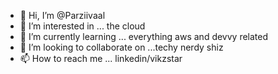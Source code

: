 - 👋 Hi, I’m @Parziivaal
- 👀 I’m interested in ... the cloud
- 🌱 I’m currently learning ... everything aws and devvy related
- 💞️ I’m looking to collaborate on ...techy nerdy shiz
- 📫 How to reach me ... linkedin/vikzstar

<!---
Parziivaal/Parziivaal is a ✨ special ✨ repository because its `README.md` (this file) appears on your GitHub profile.
You can click the Preview link to take a look at your changes.
--->
